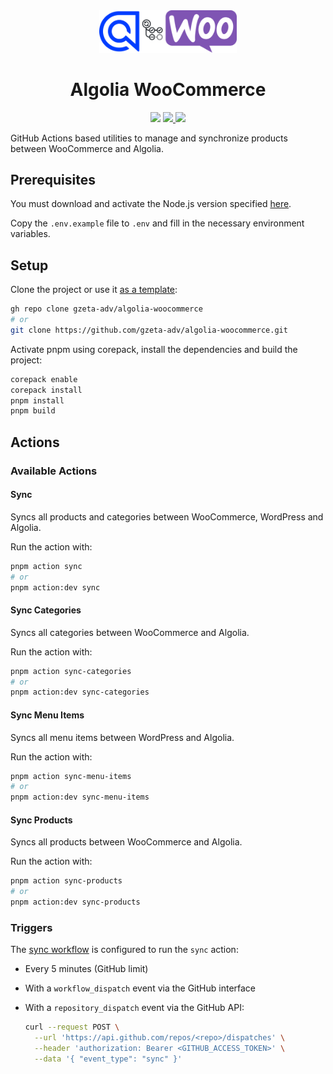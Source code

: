 <div align="center">
  <picture>
    <source media="(prefers-color-scheme: light)" srcset=".github/static/logo.png" width="220">
    <source media="(prefers-color-scheme: dark)" srcset=".github/static/logo-light.png" width="220">
    <img src=".github/static/logo.png" width="220">
  </picture>
  <h1>Algolia WooCommerce</h1>
  <img src="https://img.shields.io/github/package-json/v/gzeta-adv/algolia-woocommerce?style=flat&color=white">
  <a href="https://github.com/gzeta-adv/algolia-woocommerce/actions/workflows/sync.yml">
    <img src="https://github.com/gzeta-adv/algolia-woocommerce/actions/workflows/sync.yml/badge.svg" />
  </a>
  <a href="https://github.com/gzeta-adv/algolia-woocommerce/actions/workflows/code-quality.yml">
    <img src="https://github.com/gzeta-adv/algolia-woocommerce/actions/workflows/code-quality.yml/badge.svg" />
  </a>
</div>

GitHub Actions based utilities to manage and synchronize products between WooCommerce and Algolia.

## Prerequisites

You must download and activate the Node.js version specified [here](.node-version).

Copy the `.env.example` file to `.env` and fill in the necessary environment variables.

## Setup

Clone the project or use it [as a template](https://github.com/new?template_name=algolia-woocommerce&template_owner=gzeta-adv):

```sh
gh repo clone gzeta-adv/algolia-woocommerce
# or
git clone https://github.com/gzeta-adv/algolia-woocommerce.git
```

Activate pnpm using corepack, install the dependencies and build the project:

```sh
corepack enable
corepack install
pnpm install
pnpm build
```

## Actions

### Available Actions

#### Sync

Syncs all products and categories between WooCommerce, WordPress and Algolia.

Run the action with:

```sh
pnpm action sync
# or
pnpm action:dev sync
```

#### Sync Categories

Syncs all categories between WooCommerce and Algolia.

Run the action with:

```sh
pnpm action sync-categories
# or
pnpm action:dev sync-categories
```

#### Sync Menu Items

Syncs all menu items between WordPress and Algolia.

Run the action with:

```sh
pnpm action sync-menu-items
# or
pnpm action:dev sync-menu-items
```

#### Sync Products

Syncs all products between WooCommerce and Algolia.

Run the action with:

```sh
pnpm action sync-products
# or
pnpm action:dev sync-products
```

### Triggers

The [sync workflow](.github/workflows/sync.yml) is configured to run the `sync` action:

- Every 5 minutes (GitHub limit)
- With a `workflow_dispatch` event via the GitHub interface
- With a `repository_dispatch` event via the GitHub API:

  ```sh
  curl --request POST \
    --url 'https://api.github.com/repos/<repo>/dispatches' \
    --header 'authorization: Bearer <GITHUB_ACCESS_TOKEN>' \
    --data '{ "event_type": "sync" }'
  ```
